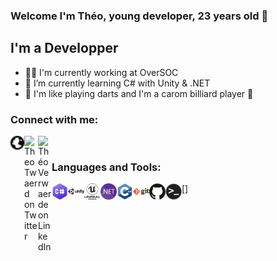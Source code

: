 ### Welcome I'm Théo, young developer, 23 years old 👋

## I'm a Developper
- 🧑‍💻 I'm currently working at OverSOC
- 🌱 I’m currently learning C# with Unity & .NET
- 🎯 I'm like playing darts and I'm a carom billiard player 🎱

### Connect with me:

[<img align="left" alt="www.theoverwaerde.fr" width="22px" src="https://raw.githubusercontent.com/iconic/open-iconic/master/svg/globe.svg">][website]
[<img align="left" alt="TheoTwaerd on Twitter" width="22px" src="https://cdn.jsdelivr.net/npm/simple-icons@v3/icons/twitter.svg">][twitter]
[<img align="left" alt="Théo Verwaerde on LinkedIn" width="22px" src="https://cdn.jsdelivr.net/npm/simple-icons@v3/icons/linkedin.svg">][linkedin]

<br>

### Languages and Tools:

[<img align="left" alt="CSharp" width="26px" src="https://raw.githubusercontent.com/github/explore/80688e429a7d4ef2fca1e82350fe8e3517d3494d/topics/csharp/csharp.png">][website]
[<img align="left" alt="Unity" width="26px" src="https://raw.githubusercontent.com/github/explore/80688e429a7d4ef2fca1e82350fe8e3517d3494d/topics/unity/unity.png">][website]
[<img align="left" alt="Unreal Engine" width="26px" src="https://raw.githubusercontent.com/github/explore/80688e429a7d4ef2fca1e82350fe8e3517d3494d/topics/unreal-engine/unreal-engine.png">]
[<img align="left" alt=".NET" width="26px" src="https://raw.githubusercontent.com/github/explore/93d8a67084f94b2a444e510199a6e7622e5b09a3/topics/dotnet/dotnet.png">][website]
[<img align="left" alt="CPP" width="26px" src="https://raw.githubusercontent.com/github/explore/180320cffc25f4ed1bbdfd33d4db3a66eeeeb358/topics/cpp/cpp.png">][website]
[<img align="left" alt="Git" width="26px" src="https://raw.githubusercontent.com/github/explore/80688e429a7d4ef2fca1e82350fe8e3517d3494d/topics/git/git.png">][website]
[<img align="left" alt="GitHub" width="26px" src="https://raw.githubusercontent.com/github/explore/78df643247d429f6cc873026c0622819ad797942/topics/github/github.png">][website]
[<img align="left" alt="Terminal" width="26px" src="https://raw.githubusercontent.com/github/explore/80688e429a7d4ef2fca1e82350fe8e3517d3494d/topics/terminal/terminal.png">][website]

[website]: https://www.theoverwaerde.fr
[twitter]: https://twitter.com/TheoTwaerd
[linkedin]: https://www.linkedin.com/in/theoverwaerde/
